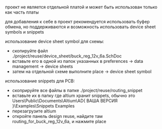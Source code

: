 проект не является отдельной платой и может быть использован только как часть платы

для добавления к себе в проект рекомендуется использовать буфер обмена, но поддерживаются и возможность использовать device sheet symbols и snippets

использование device sheet symbol для схемы:
- скопируйте файл ./project/reuse/device_sheet/buck_reg_12v_6a.SchDoc
- вставьте его в одной из папок указанных в preferences -> data management -> device sheets
- затем на отдельной схеме выполните place -> device sheet symbol

использование snippets для PCB:
- скоприруйте все файлы в папке ./project/reuse/routing_snippet
- вставьте их в папку где altium хранит snippets, обычно это Users\Public\Documents\Altium\AD{ ВАША ВЕРСИЯ }\Examples\Snippets Examples
- перезагрузите altium
- откройте панель design reuse, найдите там routing_for_buck_reg_12v_6a, и нажмите place